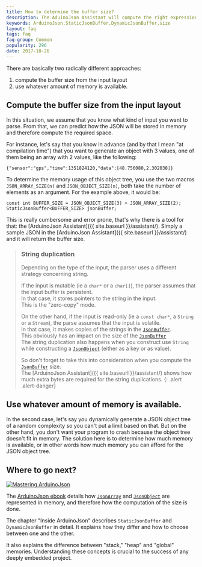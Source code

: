 ```yaml
---
title: How to determine the buffer size?
description: The AduinoJson Assistant will compute the right expression
keywords: ArduinoJson,StaticJsonBuffer,DynamicJsonBuffer,size
layout: faq
tags: faq
faq-group: Common
popularity: 296
date: 2017-10-26
---
```


There are basically two radically different approaches:

1. compute the buffer size from the input layout
2. use whatever amount of memory is available.

## Compute the buffer size from the input layout

In this situation, we assume that you know what kind of input you want to parse.
From that, we can predict how the JSON will be stored in memory and therefore compute the required space.

For instance, let's say that you know in advance (and by that I mean "at compilation time") that you want to generate an object with 3 values, one of them being an array with 2 values, like the following:

    {"sensor":"gps","time":1351824120,"data":[48.756080,2.302038]}

To determine the memory usage of this object tree, you use the two macros `JSON_ARRAY_SIZE(n)` and `JSON_OBJECT_SIZE(n)`, both take the number of elements as an argument.
For the example above, it would be:

    const int BUFFER_SIZE = JSON_OBJECT_SIZE(3) + JSON_ARRAY_SIZE(2);
    StaticJsonBuffer<BUFFER_SIZE> jsonBuffer;

This is really cumbersome and error prone, that's why there is a tool for that: the [ArduinoJson Assistant]({{ site.baseurl }}/assistant/).
Simply a sample JSON in the [ArduinoJson Assistant]({{ site.baseurl }}/assistant/) and it will return the buffer size.

>### String duplication
>
> Depending on the type of the input, the parser uses a different strategy concerning string.
>
> If the input is mutable (ie a `char*` or a `char[]`), the parser assumes that the input buffer is persistent.<br>
> In that case, it stores pointers to the string in the input.<br>
> This is the "zero-copy" mode.
>
> On the other hand, if the input is read-only (ie a `const char*`, a `String` or a `Stream`), the parse assumes that the input is volatile.<br>
> In that case, it makes copies of the strings in the [`JsonBuffer`]({{site.baseurl}}/api/jsonbuffer/).<br>
> This obviously has an impact on the size of the [`JsonBuffer`]({{site.baseurl}}/api/jsonbuffer/)<br>
> The string duplication also happens when you construct use `String` while constructing a [`JsonObject`]({{site.baseurl}}/api/jsonobject/) (either as a key or as value).
>
> So don't forget to take this into consideration when you compute the [`JsonBuffer`]({{site.baseurl}}/api/jsonbuffer/) size.<br>
> The [ArduinoJson Assistant]({{ site.baseurl }}/assistant/) shows how much extra bytes are required for the string duplications.
{: .alert .alert-danger}

## Use whatever amount of memory is available.

In the second case, let's say you dynamically generate a JSON object tree of a random complexity so you can't put a limit based on that.
But on the other hand, you don't want your program to crash because the object tree doesn't fit in memory.
The solution here is to determine how much memory is available, or in other words how much memory you can afford for the JSON object tree.

## Where to go next?

<a href="https://leanpub.com/arduinojson/"><img src="{{site.baseurl}}/images/cover200.png" class="float-right" alt="Mastering ArduinoJson"></a>

The [ArduinoJson ebook](https://leanpub.com/arduinojson/) details how [`JsonArray`]({{site.baseurl}}/api/jsonarray/) and [`JsonObject`]({{site.baseurl}}/api/jsonobject/) are represented in memory, and therefore how the computation of the size is done.

The chapter "Inside ArduinoJson" describes `StaticJsonBuffer` and `DynamicJsonBuffer` in detail. It explains how they differ and how to choose between one and the other.

It also explains the difference between "stack," "heap" and "global" memories. Understanding these concepts is crucial to the success of any deeply embedded project.